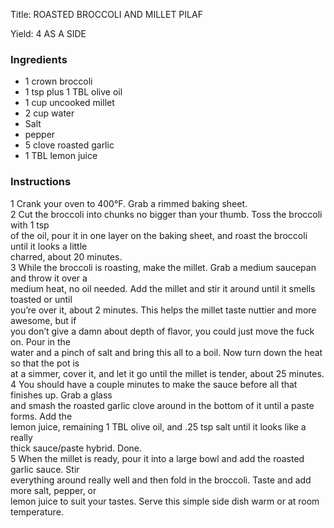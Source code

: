 <!DOCTYPE HTML PUBLIC "-//W3C//DTD HTML 4.0 Transitional//EN">
<html>
  <head>
  <title>ROASTED BROCCOLI AND MILLET PILAF</title><link rel='stylesheet' href='style.css' type='text/css'><meta http-equiv="Content-Style-Stype" content="text/css">
     <meta http-equiv="Content-Type" content="text/html;charset=utf-8">
     </head><body><div class="recipe" itemscope itemtype="http://schema.org/Recipe"><div class='header'><p class="title"><span class="label">Title:</span> <span itemprop="name">ROASTED BROCCOLI AND MILLET PILAF</span></p>
<p class="yields"><span class="label">Yield:</span> <span itemprop="recipeYield">4 AS A SIDE</span></p>
</div><div class="ing"><h3>Ingredients</h3><ul class="ing"><li class="ing" itemprop="ingredients">1 crown broccoli </li>
<li class="ing" itemprop="ingredients">1 tsp plus 1 TBL olive oil </li>
<li class="ing" itemprop="ingredients">1 cup uncooked millet </li>
<li class="ing" itemprop="ingredients">2 cup water </li>
<li class="ing" itemprop="ingredients">Salt </li>
<li class="ing" itemprop="ingredients">pepper </li>
<li class="ing" itemprop="ingredients">5 clove roasted garlic </li>
<li class="ing" itemprop="ingredients">1 TBL lemon juice </li>
</ul>
</div>
<div class="instructions"><h3 class="Instructions">Instructions</h3><div itemprop="recipeInstructions"><p>1 Crank your oven to 400°F. Grab a rimmed baking sheet.<br>2 Cut the broccoli into chunks no bigger than your thumb. Toss the broccoli with 1 tsp<br>of the oil, pour it in one layer on the baking sheet, and roast the broccoli until it looks a little<br>charred, about 20 minutes.<br>3 While the broccoli is roasting, make the millet. Grab a medium saucepan and throw it over a<br>medium heat, no oil needed. Add the millet and stir it around until it smells toasted or until<br>you’re over it, about 2 minutes. This helps the millet taste nuttier and more awesome, but if<br>you don’t give a damn about depth of flavor, you could just move the fuck on. Pour in the<br>water and a pinch of salt and bring this all to a boil. Now turn down the heat so that the pot is<br>at a simmer, cover it, and let it go until the millet is tender, about 25 minutes.<br>4 You should have a couple minutes to make the sauce before all that finishes up. Grab a glass<br>and smash the roasted garlic clove around in the bottom of it until a paste forms. Add the<br>lemon juice, remaining 1 TBL olive oil, and .25 tsp salt until it looks like a really<br>thick sauce/paste hybrid. Done.<br>5 When the millet is ready, pour it into a large bowl and add the roasted garlic sauce. Stir<br>everything around really well and then fold in the broccoli. Taste and add more salt, pepper, or<br>lemon juice to suit your tastes. Serve this simple side dish warm or at room temperature.</p></div></div></div>

</body>
</html>